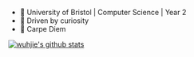 - :school: University of Bristol | Computer Science | Year 2
- :information_desk_person: Driven by curiosity
- :musical_keyboard: Carpe Diem


[![wuhjie's github stats](https://github-readme-stats.vercel.app/api?username=wuhjie&count_private=true&show_icons=true&include_all_commits=true&theme=vision-friendly-dark)](https://github.com/anuraghazra/github-readme-stats)

<!--[![Top Langs](https://github-readme-stats.vercel.app/api/top-langs/?username=wuhjie&langs_count=7&layout=compact&theme=vision-friendly-dark&card_width=445)](https://github.com/anuraghazra/github-readme-stats)

<!--[![wuhjie's wakatime stats](https://github-readme-stats.vercel.app/api/wakatime?username=wuhjie&v=2&layout=compact&theme=vision-friendly-dark)](https://github.com/anuraghazra/github-readme-stats)

<!--[![trophy](https://github-profile-trophy.vercel.app/?username=wuhjie)](https://github.com/ryo-ma/github-profile-trophy)-->
